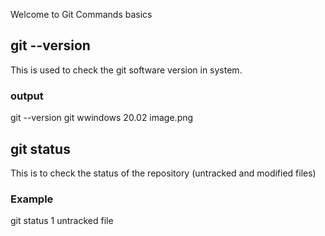 Welcome to Git Commands basics

## git --version 
This is used to check the git software version in system.
### output
git --version
git wwindows 20.02 
image.png


## git status
This is to check the status of the repository (untracked and modified files)
### Example 
git status 
1 untracked file
